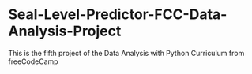 # Seal-Level-Predictor-FCC-Data-Analysis-Project
This is the fifth project of the Data Analysis with Python Curriculum from freeCodeCamp
